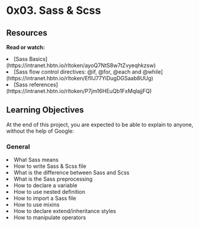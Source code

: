 # 0x03. Sass & Scss

## Resources
<b>Read or watch:</b>

<li>[Sass Basics](https://intranet.hbtn.io/rltoken/ayoQ7NtS8w7tZvyeqhkzsw)</li>
<li>[Sass flow control directives: @if, @for, @each and @while](https://intranet.hbtn.io/rltoken/EfIlJ77YiDugDGSaab8UUg)</li>
<li>[Sass references](https://intranet.hbtn.io/rltoken/P7jm16HEuQb1FxMqlajjFQ)</li>


## Learning Objectives
At the end of this project, you are expected to be able to explain to anyone, without the help of Google:

### General
<li>What Sass means</li>
<li>How to write Sass & Scss file</li>
<li>What is the difference between Sass and Scss</li>
<li>What is the Sass preprocessing</li>
<li>How to declare a variable</li>
<li>How to use nested definition</li>
<li>How to import a Sass file</li>
<li>How to use mixins</li>
<li>How to declare extend/inheritance styles</li>
<li>How to manipulate operators</li>